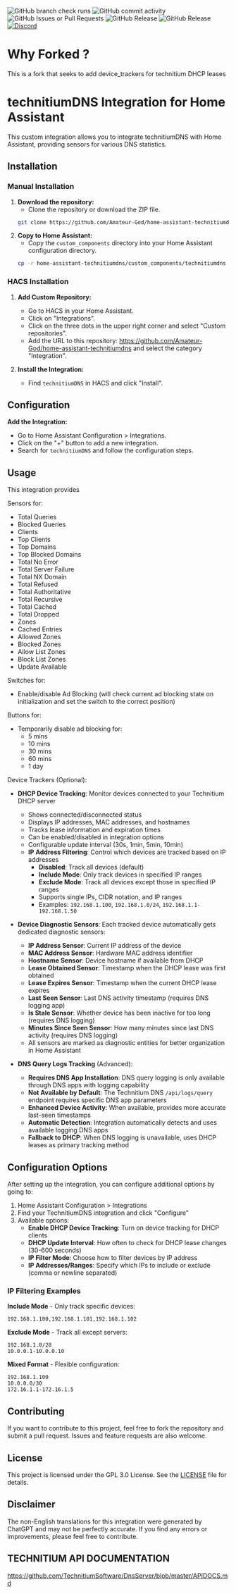 ![GitHub branch check runs](https://img.shields.io/github/check-runs/Amateur-God/home-assistant-technitiumdns/main?style=plastic)
![GitHub commit activity](https://img.shields.io/github/commit-activity/t/Amateur-God/home-assistant-technitiumdns?style=plastic)
![GitHub Issues or Pull Requests](https://img.shields.io/github/issues/Amateur-God/home-assistant-technitiumdns?style=plastic)
![GitHub Release](https://img.shields.io/github/v/release/Amateur-God/home-assistant-technitiumdns?display_name=release&style=plastic&label=stable%20Release)
![GitHub Release](https://img.shields.io/github/v/release/Amateur-God/home-assistant-technitiumdns?include_prereleases&display_name=release&style=plastic&label=Beta%20Release)
[![Discord](https://img.shields.io/discord/1032437213100777502)](https://discord.gg/4HcExnCHg2)

# Why Forked ?

This is a fork that seeks to add device_trackers for technitium DHCP leases

# technitiumDNS Integration for Home Assistant

This custom integration allows you to integrate technitiumDNS with Home Assistant, providing sensors for various DNS statistics.

## Installation

### Manual Installation

1. **Download the repository:**
   - Clone the repository or download the ZIP file.
    ```bash
    git clone https://github.com/Amateur-God/home-assistant-technitiumdns.git
    ```
2. **Copy to Home Assistant:**
   - Copy the `custom_components` directory into your Home Assistant configuration directory.
    ```bash
    cp -r home-assistant-technitiumdns/custom_components/technitiumdns /path/to/your/home-assistant/config/custom_components/
    ```

### HACS Installation

1. **Add Custom Repository:**
   - Go to HACS in your Home Assistant.
   - Click on "Integrations".
   - Click on the three dots in the upper right corner and select "Custom repositories".
   - Add the URL to this repository: https://github.com/Amateur-God/home-assistant-technitiumdns and select the category "Integration".

2. **Install the Integration:**
   - Find `technitiumDNS` in HACS and click "Install".

## Configuration

**Add the Integration:**
   - Go to Home Assistant Configuration > Integrations.
   - Click on the "+" button to add a new integration.
   - Search for `technitiumDNS` and follow the configuration steps.

## Usage

This integration provides

Sensors for:

- Total Queries
- Blocked Queries
- Clients
- Top Clients
- Top Domains
- Top Blocked Domains
- Total No Error
- Total Server Failure
- Total NX Domain
- Total Refused
- Total Authoritative
- Total Recursive
- Total Cached
- Total Dropped
- Zones
- Cached Entries
- Allowed Zones
- Blocked Zones
- Allow List Zones
- Block List Zones
- Update Available

Switches for:

- Enable/disable Ad Blocking (will check current ad blocking state on initialization and set the switch to the correct position)

Buttons for:

- Temporarily disable ad blocking for:
   - 5 mins
   - 10 mins
   - 30 mins
   - 60 mins
   - 1 day

Device Trackers (Optional):

- **DHCP Device Tracking**: Monitor devices connected to your Technitium DHCP server
  - Shows connected/disconnected status
  - Displays IP addresses, MAC addresses, and hostnames
  - Tracks lease information and expiration times
  - Can be enabled/disabled in integration options
  - Configurable update interval (30s, 1min, 5min, 10min)
  - **IP Address Filtering**: Control which devices are tracked based on IP addresses
    - **Disabled**: Track all devices (default)
    - **Include Mode**: Only track devices in specified IP ranges
    - **Exclude Mode**: Track all devices except those in specified IP ranges
    - Supports single IPs, CIDR notation, and IP ranges
    - Examples: `192.168.1.100`, `192.168.1.0/24`, `192.168.1.1-192.168.1.50`

- **Device Diagnostic Sensors**: Each tracked device automatically gets dedicated diagnostic sensors:
  - **IP Address Sensor**: Current IP address of the device
  - **MAC Address Sensor**: Hardware MAC address identifier
  - **Hostname Sensor**: Device hostname if available from DHCP
  - **Lease Obtained Sensor**: Timestamp when the DHCP lease was first obtained
  - **Lease Expires Sensor**: Timestamp when the current DHCP lease expires
  - **Last Seen Sensor**: Last DNS activity timestamp (requires DNS logging app)
  - **Is Stale Sensor**: Whether device has been inactive for too long (requires DNS logging)
  - **Minutes Since Seen Sensor**: How many minutes since last DNS activity (requires DNS logging)
  - All sensors are marked as diagnostic entities for better organization in Home Assistant

- **DNS Query Logs Tracking** (Advanced):
  - **Requires DNS App Installation**: DNS query logging is only available through DNS apps with logging capability
  - **Not Available by Default**: The Technitium DNS `/api/logs/query` endpoint requires specific DNS app parameters
  - **Enhanced Device Activity**: When available, provides more accurate last-seen timestamps
  - **Automatic Detection**: Integration automatically detects and uses available logging DNS apps
  - **Fallback to DHCP**: When DNS logging is unavailable, uses DHCP leases as primary tracking method

## Configuration Options

After setting up the integration, you can configure additional options by going to:

1. Home Assistant Configuration > Integrations
2. Find your TechnitiumDNS integration and click "Configure"
3. Available options:
   - **Enable DHCP Device Tracking**: Turn on device tracking for DHCP clients
   - **DHCP Update Interval**: How often to check for DHCP lease changes (30-600 seconds)
   - **IP Filter Mode**: Choose how to filter devices by IP address
   - **IP Addresses/Ranges**: Specify which IPs to include or exclude (comma or newline separated)

### IP Filtering Examples

**Include Mode** - Only track specific devices:

```text
192.168.1.100,192.168.1.101,192.168.1.102
```

**Exclude Mode** - Track all except servers:

```text
192.168.1.0/28
10.0.0.1-10.0.0.10
```

**Mixed Format** - Flexible configuration:

```text
192.168.1.100
10.0.0.0/30
172.16.1.1-172.16.1.5
```

## Contributing

If you want to contribute to this project, feel free to fork the repository and submit a pull request. Issues and feature requests are also welcome.

## License

This project is licensed under the GPL 3.0 License. See the [LICENSE](LICENSE) file for details.

## Disclaimer

The non-English translations for this integration were generated by ChatGPT and may not be perfectly accurate. If you find any errors or improvements, please feel free to contribute.


## TECHNITIUM API DOCUMENTATION

https://github.com/TechnitiumSoftware/DnsServer/blob/master/APIDOCS.md